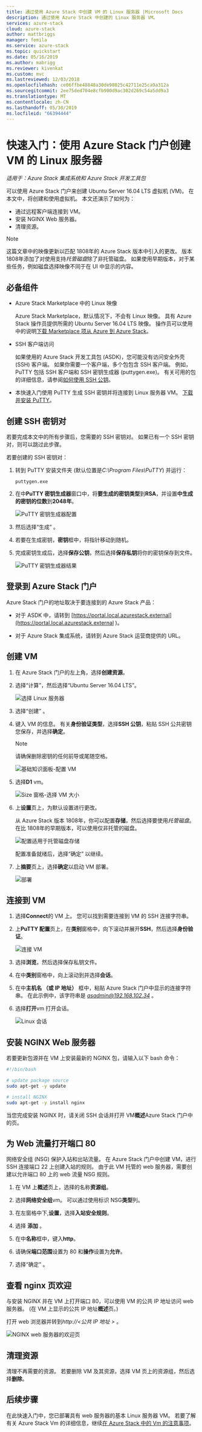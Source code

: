 ```yaml
---
title: 通过使用 Azure Stack 中创建 VM 的 Linux 服务器 |Microsoft Docs
description: 通过使用 Azure Stack 中创建的 Linux 服务器 VM。
services: azure-stack
cloud: azure-stack
author: mattbriggs
manager: femila
ms.service: azure-stack
ms.topic: quickstart
ms.date: 05/16/2019
ms.author: mabrigg
ms.reviewer: kivenkat
ms.custom: mvc
ms.lastreviewed: 12/03/2018
ms.openlocfilehash: ce06ffbe48848a30de98025c42711e25ca9a312a
ms.sourcegitcommit: 2ee75ded704e8cfb900d9ac302d269c54a5dd9a3
ms.translationtype: MT
ms.contentlocale: zh-CN
ms.lasthandoff: 05/30/2019
ms.locfileid: "66394444"
---
```

# <a name="quickstart-create-a-linux-server-vm-by-using-the-azure-stack-portal"></a>快速入门：使用 Azure Stack 门户创建 VM 的 Linux 服务器

*适用于：Azure Stack 集成系统和 Azure Stack 开发工具包*

可以使用 Azure Stack 门户来创建 Ubuntu Server 16.04 LTS 虚拟机 (VM)。 在本文中，将创建和使用虚拟机。 本文还演示了如何为：

* 通过远程客户端连接到 VM。
* 安装 NGINX Web 服务器。
* 清理资源。

> [!NOTE]  
> 这篇文章中的映像更新以匹配 1808年的 Azure Stack 版本中引入的更改。 版本 1808年添加了对使用支持*托管磁盘*除了非托管磁盘。 如果使用早期版本，对于某些任务，例如磁盘选择映像不同于在 UI 中显示的内容。  

## <a name="prerequisites"></a>必备组件

* Azure Stack Marketplace 中的 Linux 映像

   Azure Stack Marketplace，默认情况下，不会有 Linux 映像。 具有 Azure Stack 操作员提供所需的 Ubuntu Server 16.04 LTS 映像。 操作员可以使用中的说明[下载 Marketplace 项从 Azure 到 Azure Stack](../operator/azure-stack-download-azure-marketplace-item.md)。

* SSH 客户端访问

   如果使用的 Azure Stack 开发工具包 (ASDK)，您可能没有访问安全外壳 (SSH) 客户端。 如果你需要一个客户端，多个包包含 SSH 客户端。 例如，PuTTY 包括 SSH 客户端和 SSH 密钥生成器 (puttygen.exe)。 有关可用的包的详细信息，请参阅[如何使用 SSH 公钥](azure-stack-dev-start-howto-ssh-public-key.md)。

* 本快速入门使用 PuTTY 生成 SSH 密钥并将连接到 Linux 服务器 VM。 [下载并安装 PuTTY](https://www.putty.org)。

## <a name="create-an-ssh-key-pair"></a>创建 SSH 密钥对

若要完成本文中的所有步骤后，您需要的 SSH 密钥对。 如果已有一个 SSH 密钥对，则可以跳过此步骤。

若要创建的 SSH 密钥对：

1. 转到 PuTTY 安装文件夹 (默认位置是*C:\Program Files\PuTTY*) 并运行：

    `puttygen.exe`

1. 在中**PuTTY 密钥生成器**窗口中，将**要生成的密钥类型**到**RSA**，并设置**中生成的密钥的位数**到**2048年**。

   ![PuTTY 密钥生成器配置](media/azure-stack-quick-linux-portal/Putty01.PNG)

1. 然后选择“生成”  。

1. 若要在生成密钥，**密钥**框中，将指针移动到随机。

1. 完成密钥生成后，选择**保存公钥**，然后选择**保存私钥**将你的密钥保存到文件。

   ![PuTTY 密钥生成器结果](media/azure-stack-quick-linux-portal/Putty02.PNG)

## <a name="sign-in-to-the-azure-stack-portal"></a>登录到 Azure Stack 门户

Azure Stack 门户的地址取决于要连接到的 Azure Stack 产品：

* 对于 ASDK 中，请转到 [https://portal.local.azurestack.external](https://portal.local.azurestack.external )。

* 对于 Azure Stack 集成系统，请转到 Azure Stack 运营商提供的 URL。

## <a name="create-the-vm"></a>创建 VM

1. 在 Azure Stack 门户的左上角，选择**创建资源**。

1. 选择“计算”，然后选择“Ubuntu Server 16.04 LTS”。  
   
   ![选择 Linux 服务器](media/azure-stack-quick-linux-portal/select.png)

1. 选择“创建”  。

1. 键入 VM 的信息。 有关**身份验证类型**，选择**SSH 公钥**，粘贴 SSH 公共密钥您保存，并选择**确定**。

   > [!NOTE]
   > 请确保删除密钥的任何前导或尾随空格。

   ![基础知识面板-配置 VM](media/azure-stack-quick-linux-portal/linux-01.PNG)

1. 选择**D1** vm。

   ![Size 窗格-选择 VM 大小](media/azure-stack-quick-linux-portal/linux-02.PNG)

1. 上**设置**页上，为默认设置进行更改。
   
   从 Azure Stack 版本 1808年，你可以配置**存储**，然后选择要使用*托管磁盘*。 在比 1808年的早期版本，可以使用仅非托管的磁盘。

   ![配置适用于托管磁盘存储](media/azure-stack-quick-linux-portal/linux-03.PNG)
    
   配置准备就绪后，选择“确定”  以继续。

1. 上**摘要**页上，选择**确定**以启动 VM 部署。  

   ![部署](media/azure-stack-quick-linux-portal/deploy.png)

## <a name="connect-to-the-vm"></a>连接到 VM

1. 选择**Connect**的 VM 上。 您可以找到需要连接到 VM 的 SSH 连接字符串。 

1. 上**PuTTY 配置**页上，在**类别**窗格中，向下滚动并展开**SSH**，然后选择**身份验证**。 

   ![连接 VM](media/azure-stack-quick-linux-portal/putty03.PNG)

1. 选择**浏览**，然后选择保存私钥文件。

1. 在中**类别**窗格中，向上滚动到并选择**会话**。

1. 在中**主机名 （或 IP 地址）** 框中，粘贴 Azure Stack 门户中显示的连接字符串。 在此示例中，该字符串是 *asadmin@192.168.102.34* 。

1. 选择**打开**vm 打开会话。

   ![Linux 会话](media/azure-stack-quick-linux-portal/Putty05.PNG)

## <a name="install-the-nginx-web-server"></a>安装 NGINX Web 服务器

若要更新包源并在 VM 上安装最新的 NGINX 包，请输入以下 bash 命令：

```bash
#!/bin/bash

# update package source
sudo apt-get -y update

# install NGINX
sudo apt-get -y install nginx
```

当您完成安装 NGINX 时，请关闭 SSH 会话并打开 VM**概述**Azure Stack 门户中的页。

## <a name="open-port-80-for-web-traffic"></a>为 Web 流量打开端口 80

网络安全组 (NSG) 保护入站和出站流量。 在 Azure Stack 门户中创建 VM，进行 SSH 连接端口 22 上创建入站的规则。 由于此 VM 托管的 web 服务器，需要创建以允许端口 80 上的 web 流量 NSG 规则。

1. 在 VM 上**概述**页上，选择的名称**资源组**。

1. 选择**网络安全组**vm。 可以通过使用标识 NSG**类型**列。

1. 在左窗格中下,**设置**，选择**入站安全规则**。

1. 选择 **添加** 。

1. 在中**名称**框中，键入**http**。 

1. 请确保**端口范围**设置为 80 和**操作**设置为**允许**。

1. 选择“确定”  。

## <a name="view-the-welcome-to-nginx-page"></a>查看 nginx 页欢迎

与安装 NGINX 并在 VM 上打开端口 80，可以使用 VM 的公共 IP 地址访问 web 服务器。 (在 VM 上显示的公共 IP 地址**概述**页。)

打开 web 浏览器并转到*http://\<公共 IP 地址 >* 。

![NGINX web 服务器的欢迎页](media/azure-stack-quick-linux-portal/linux-05.PNG)

## <a name="clean-up-resources"></a>清理资源

清理不再需要的资源。 若要删除 VM 及其资源，选择 VM 页上的资源组，然后选择**删除**。

## <a name="next-steps"></a>后续步骤

在此快速入门中，您已部署具有 web 服务器的基本 Linux 服务器 VM。 若要了解有关 Azure Stack Vm 的详细信息，继续[在 Azure Stack 中的 Vm 的注意事项](azure-stack-vm-considerations.md)。
